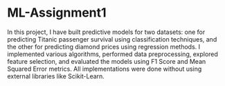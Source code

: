 # ML-Assignment1

In this project, I have built predictive models for two datasets: one for predicting Titanic passenger survival using classification techniques, and the other for predicting diamond prices using regression methods. I implemented various algorithms, performed data preprocessing, explored feature selection, and evaluated the models using F1 Score and Mean Squared Error metrics. All implementations were done without using external libraries like Scikit-Learn.
